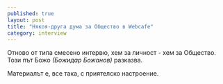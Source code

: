 ```yaml
---
published: true
layout: post
title: "Някоя-друга дума за Общество в Webcafe"
category: interview
---
```


Отново от типа смесено интервю, хем за личност - хем за Общество. Този път Божо *(Божидар Божанов)*
разказва.

Материалът е, все така, с приятелско настроение.